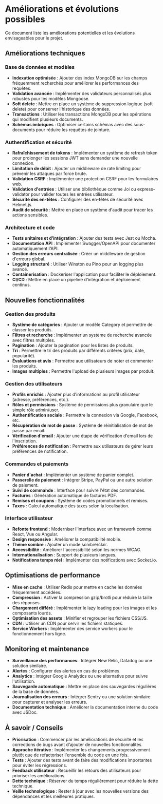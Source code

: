 # Améliorations et évolutions possibles

Ce document liste les améliorations potentielles et les évolutions envisageables pour le projet.

## Améliorations techniques

### Base de données et modèles

- **Indexation optimisée** : Ajouter des index MongoDB sur les champs fréquemment recherchés pour améliorer les performances des requêtes.
- **Validation avancée** : Implémenter des validateurs personnalisés plus robustes pour les modèles Mongoose.
- **Soft delete** : Mettre en place un système de suppression logique (soft delete) pour conserver l'historique des données.
- **Transactions** : Utiliser les transactions MongoDB pour les opérations qui modifient plusieurs documents.
- **Schémas imbriqués** : Optimiser certains schémas avec des sous-documents pour réduire les requêtes de jointure.

### Authentification et sécurité

- **Rafraîchissement de tokens** : Implémenter un système de refresh token pour prolonger les sessions JWT sans demander une nouvelle connexion.
- **Limitation de débit** : Ajouter un middleware de rate limiting pour prévenir les attaques par force brute.
- **Validation CSRF** : Implémenter une protection CSRF pour les formulaires web.
- **Validation d'entrées** : Utiliser une bibliothèque comme Joi ou express-validator pour valider toutes les entrées utilisateur.
- **Sécurité des en-têtes** : Configurer des en-têtes de sécurité avec Helmet.js.
- **Audit de sécurité** : Mettre en place un système d'audit pour tracer les actions sensibles.

### Architecture et code

- **Tests unitaires et d'intégration** : Ajouter des tests avec Jest ou Mocha.
- **Documentation API** : Implémenter Swagger/OpenAPI pour documenter automatiquement l'API.
- **Gestion des erreurs centralisée** : Créer un middleware de gestion d'erreurs global.
- **Logging structuré** : Utiliser Winston ou Pino pour un logging plus avancé.
- **Containerisation** : Dockeriser l'application pour faciliter le déploiement.
- **CI/CD** : Mettre en place un pipeline d'intégration et déploiement continus.

## Nouvelles fonctionnalités

### Gestion des produits

- **Système de catégories** : Ajouter un modèle Category et permettre de classer les produits.
- **Filtres et recherche** : Implémenter un système de recherche avancée avec filtres multiples.
- **Pagination** : Ajouter la pagination pour les listes de produits.
- **Tri** : Permettre le tri des produits par différents critères (prix, date, popularité).
- **Évaluations et avis** : Permettre aux utilisateurs de noter et commenter les produits.
- **Images multiples** : Permettre l'upload de plusieurs images par produit.

### Gestion des utilisateurs

- **Profils enrichis** : Ajouter plus d'informations au profil utilisateur (adresse, préférences, etc.).
- **Rôles et permissions** : Système de permissions plus granulaire que le simple rôle admin/user.
- **Authentification sociale** : Permettre la connexion via Google, Facebook, etc.
- **Récupération de mot de passe** : Système de réinitialisation de mot de passe par email.
- **Vérification d'email** : Ajouter une étape de vérification d'email lors de l'inscription.
- **Préférences de notification** : Permettre aux utilisateurs de gérer leurs préférences de notification.

### Commandes et paiements

- **Panier d'achat** : Implémenter un système de panier complet.
- **Passerelle de paiement** : Intégrer Stripe, PayPal ou une autre solution de paiement.
- **Suivi de commande** : Interface pour suivre l'état des commandes.
- **Factures** : Génération automatique de factures PDF.
- **Remises et coupons** : Système de codes promotionnels et remises.
- **Taxes** : Calcul automatique des taxes selon la localisation.

### Interface utilisateur

- **Refonte frontend** : Moderniser l'interface avec un framework comme React, Vue ou Angular.
- **Design responsive** : Améliorer la compatibilité mobile.
- **Thème sombre** : Ajouter un mode sombre/clair.
- **Accessibilité** : Améliorer l'accessibilité selon les normes WCAG.
- **Internationalisation** : Support de plusieurs langues.
- **Notifications temps réel** : Implémenter des notifications avec Socket.io.

## Optimisations de performance

- **Mise en cache** : Utiliser Redis pour mettre en cache les données fréquemment accédées.
- **Compression** : Activer la compression gzip/brotli pour réduire la taille des réponses.
- **Chargement différé** : Implémenter le lazy loading pour les images et les composants lourds.
- **Optimisation des assets** : Minifier et regrouper les fichiers CSS/JS.
- **CDN** : Utiliser un CDN pour servir les fichiers statiques.
- **Service Workers** : Implémenter des service workers pour le fonctionnement hors ligne.

## Monitoring et maintenance

- **Surveillance des performances** : Intégrer New Relic, Datadog ou une solution similaire.
- **Alertes** : Configurer des alertes en cas de problèmes.
- **Analytics** : Intégrer Google Analytics ou une alternative pour suivre l'utilisation.
- **Sauvegarde automatique** : Mettre en place des sauvegardes régulières de la base de données.
- **Journalisation des erreurs** : Intégrer Sentry ou une solution similaire pour capturer et analyser les erreurs.
- **Documentation technique** : Améliorer la documentation interne du code avec JSDoc.

## À savoir / Conseils

- **Priorisation** : Commencer par les améliorations de sécurité et les corrections de bugs avant d'ajouter de nouvelles fonctionnalités.
- **Approche itérative** : Implémenter les changements progressivement plutôt que de refactoriser l'ensemble du code en une fois.
- **Tests** : Ajouter des tests avant de faire des modifications importantes pour éviter les régressions.
- **Feedback utilisateur** : Recueillir les retours des utilisateurs pour prioriser les améliorations.
- **Dette technique** : Réserver du temps régulièrement pour réduire la dette technique.
- **Veille technologique** : Rester à jour avec les nouvelles versions des dépendances et les meilleures pratiques.